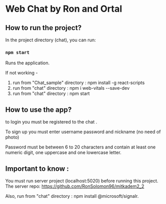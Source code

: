 # Web Chat by Ron and Ortal

## How to run the project?
In the project directory (chat), you can run:
### `npm start`
Runs the application.

If not working -
1) run from "Chat_sample" directory : npm install -g react-scripts
2) run from "chat" directory : npm i web-vitals --save-dev
3) run from "chat" directory : npm start

## How to use the app?
to login you must be registered to the chat .

To sign up you must enter username password and nickname (no need of photo) 

Password must be between 6 to 20 characters and contain at least one numeric digit, one uppercase and one lowercase letter.

## Important to know :
You must run server project (localhost:5020) before running this project.
The server repo: https://github.com/RonSolomon96/mitkadem2_2

Also, run from "chat" directory : npm install @microsoft/signalr.
